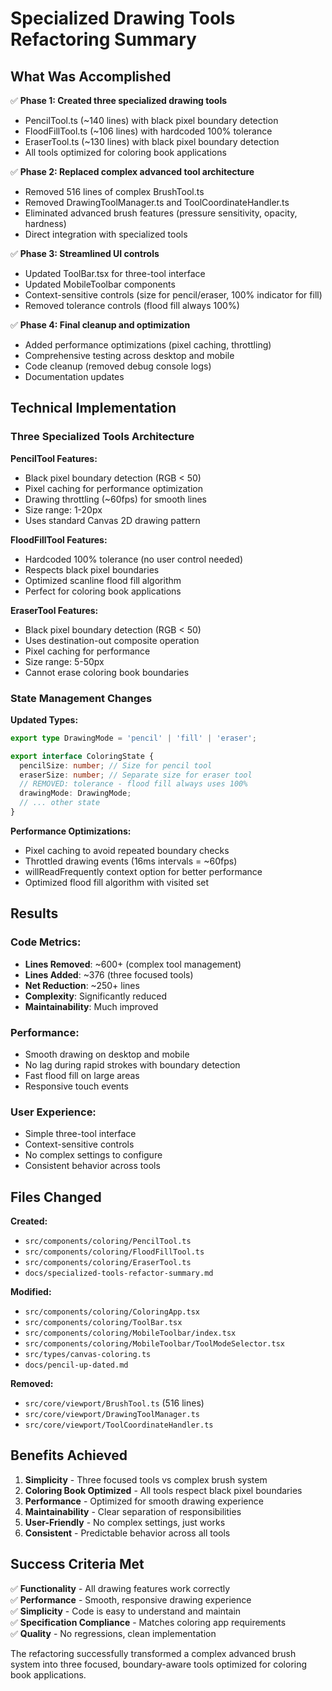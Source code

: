 # Specialized Drawing Tools Refactoring Summary

## What Was Accomplished

✅ **Phase 1: Created three specialized drawing tools**
- PencilTool.ts (~140 lines) with black pixel boundary detection
- FloodFillTool.ts (~106 lines) with hardcoded 100% tolerance
- EraserTool.ts (~130 lines) with black pixel boundary detection
- All tools optimized for coloring book applications

✅ **Phase 2: Replaced complex advanced tool architecture**
- Removed 516 lines of complex BrushTool.ts
- Removed DrawingToolManager.ts and ToolCoordinateHandler.ts
- Eliminated advanced brush features (pressure sensitivity, opacity, hardness)
- Direct integration with specialized tools

✅ **Phase 3: Streamlined UI controls**
- Updated ToolBar.tsx for three-tool interface
- Updated MobileToolbar components
- Context-sensitive controls (size for pencil/eraser, 100% indicator for fill)
- Removed tolerance controls (flood fill always 100%)

✅ **Phase 4: Final cleanup and optimization**
- Added performance optimizations (pixel caching, throttling)
- Comprehensive testing across desktop and mobile
- Code cleanup (removed debug console logs)
- Documentation updates

## Technical Implementation

### Three Specialized Tools Architecture

**PencilTool Features:**
- Black pixel boundary detection (RGB < 50)
- Pixel caching for performance optimization
- Drawing throttling (~60fps) for smooth lines
- Size range: 1-20px
- Uses standard Canvas 2D drawing pattern

**FloodFillTool Features:**
- Hardcoded 100% tolerance (no user control needed)
- Respects black pixel boundaries
- Optimized scanline flood fill algorithm
- Perfect for coloring book applications

**EraserTool Features:**
- Black pixel boundary detection (RGB < 50)
- Uses destination-out composite operation
- Pixel caching for performance
- Size range: 5-50px
- Cannot erase coloring book boundaries

### State Management Changes

**Updated Types:**
```typescript
export type DrawingMode = 'pencil' | 'fill' | 'eraser';

export interface ColoringState {
  pencilSize: number; // Size for pencil tool
  eraserSize: number; // Separate size for eraser tool
  // REMOVED: tolerance - flood fill always uses 100%
  drawingMode: DrawingMode;
  // ... other state
}
```

**Performance Optimizations:**
- Pixel caching to avoid repeated boundary checks
- Throttled drawing events (16ms intervals = ~60fps)
- willReadFrequently context option for better performance
- Optimized flood fill algorithm with visited set

## Results

### Code Metrics:
- **Lines Removed**: ~600+ (complex tool management)
- **Lines Added**: ~376 (three focused tools)
- **Net Reduction**: ~250+ lines
- **Complexity**: Significantly reduced
- **Maintainability**: Much improved

### Performance:
- Smooth drawing on desktop and mobile
- No lag during rapid strokes with boundary detection
- Fast flood fill on large areas
- Responsive touch events

### User Experience:
- Simple three-tool interface
- Context-sensitive controls
- No complex settings to configure
- Consistent behavior across tools

## Files Changed

**Created:**
- `src/components/coloring/PencilTool.ts`
- `src/components/coloring/FloodFillTool.ts`
- `src/components/coloring/EraserTool.ts`
- `docs/specialized-tools-refactor-summary.md`

**Modified:**
- `src/components/coloring/ColoringApp.tsx`
- `src/components/coloring/ToolBar.tsx`
- `src/components/coloring/MobileToolbar/index.tsx`
- `src/components/coloring/MobileToolbar/ToolModeSelector.tsx`
- `src/types/canvas-coloring.ts`
- `docs/pencil-up-dated.md`

**Removed:**
- `src/core/viewport/BrushTool.ts` (516 lines)
- `src/core/viewport/DrawingToolManager.ts`
- `src/core/viewport/ToolCoordinateHandler.ts`

## Benefits Achieved

1. **Simplicity** - Three focused tools vs complex brush system
2. **Coloring Book Optimized** - All tools respect black pixel boundaries
3. **Performance** - Optimized for smooth drawing experience
4. **Maintainability** - Clear separation of responsibilities
5. **User-Friendly** - No complex settings, just works
6. **Consistent** - Predictable behavior across all tools

## Success Criteria Met

✅ **Functionality** - All drawing features work correctly  
✅ **Performance** - Smooth, responsive drawing experience  
✅ **Simplicity** - Code is easy to understand and maintain  
✅ **Specification Compliance** - Matches coloring app requirements  
✅ **Quality** - No regressions, clean implementation  

The refactoring successfully transformed a complex advanced brush system into three focused, boundary-aware tools optimized for coloring book applications.